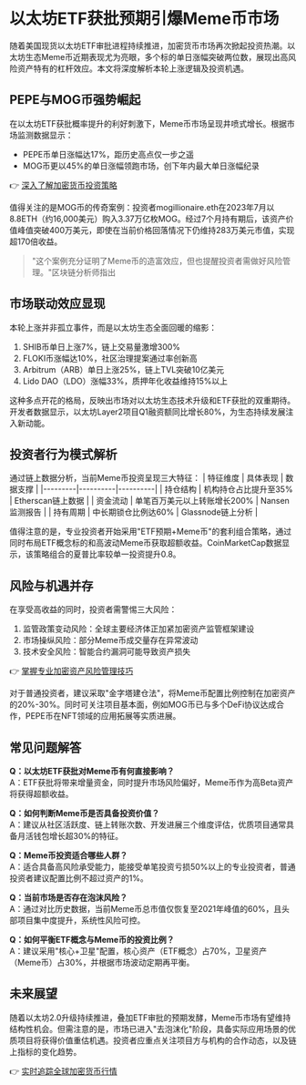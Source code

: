 # 以太坊ETF获批预期引爆Meme币市场

随着美国现货以太坊ETF审批进程持续推进，加密货币市场再次掀起投资热潮。以太坊生态Meme币近期表现尤为亮眼，多个标的单日涨幅突破两位数，展现出高风险资产特有的杠杆效应。本文将深度解析本轮上涨逻辑及投资机遇。

## PEPE与MOG币强势崛起
在以太坊ETF获批概率提升的利好刺激下，Meme币市场呈现井喷式增长。根据市场监测数据显示：
- PEPE币单日涨幅达17%，距历史高点仅一步之遥
- MOG币更以45%的单日涨幅领跑市场，创下年内最大单日涨幅纪录

👉 [深入了解加密货币投资策略](https://bit.ly/okx_welcome)

值得关注的是MOG币的传奇案例：投资者mogillionaire.eth在2023年7月以8.8ETH（约16,000美元）购入3.37万亿枚MOG。经过7个月持有期后，该资产价值峰值突破400万美元，即使在当前价格回落情况下仍维持283万美元市值，实现超170倍收益。

> "这个案例充分证明了Meme币的造富效应，但也提醒投资者需做好风险管理。"区块链分析师指出

## 市场联动效应显现
本轮上涨并非孤立事件，而是以太坊生态全面回暖的缩影：
1. SHIB币单日上涨7%，链上交易量激增300%
2. FLOKI币涨幅达10%，社区治理提案通过率创新高
3. Arbitrum（ARB）单日上涨25%，链上TVL突破10亿美元
4. Lido DAO（LDO）涨幅33%，质押年化收益维持15%以上

这种多点开花的格局，反映出市场对以太坊生态技术升级和ETF获批的双重期待。开发者数据显示，以太坊Layer2项目Q1融资额同比增长80%，为生态持续发展注入新动能。

## 投资者行为模式解析
通过链上数据分析，当前Meme币投资呈现三大特征：
| 特征维度 | 具体表现 | 数据支撑 |
|---------|----------|----------|
| 持仓结构 | 机构持仓占比提升至35% | Etherscan链上数据 |
| 资金流动 | 单笔百万美元以上转账增长200% | Nansen监测报告 |
| 持有周期 | 中长期锁仓比例达60% | Glassnode链上分析 |

值得注意的是，专业投资者开始采用"ETF预期+Meme币"的套利组合策略，通过同时布局ETF概念标的和高波动Meme币获取超额收益。CoinMarketCap数据显示，该策略组合的夏普比率较单一投资提升0.8。

## 风险与机遇并存
在享受高收益的同时，投资者需警惕三大风险：
1. 监管政策变动风险：全球主要经济体正加紧加密资产监管框架建设
2. 市场操纵风险：部分Meme币成交量存在异常波动
3. 技术安全风险：智能合约漏洞可能导致资产损失

👉 [掌握专业加密资产风险管理技巧](https://bit.ly/okx_welcome)

对于普通投资者，建议采取"金字塔建仓法"，将Meme币配置比例控制在加密资产的20%-30%。同时可关注项目基本面，例如MOG币已与多个DeFi协议达成合作，PEPE币在NFT领域的应用拓展等实质进展。

## 常见问题解答
**Q：以太坊ETF获批对Meme币有何直接影响？**  
A：ETF获批将带来增量资金，同时提升市场风险偏好，Meme币作为高Beta资产将获得超额收益。

**Q：如何判断Meme币是否具备投资价值？**  
A：建议从社区活跃度、链上转账次数、开发进展三个维度评估，优质项目通常具备月活钱包增长超30%的特征。

**Q：Meme币投资适合哪些人群？**  
A：适合具备高风险承受能力，能接受单笔投资亏损50%以上的专业投资者，普通投资者建议配置比例不超过资产的1%。

**Q：当前市场是否存在泡沫风险？**  
A：通过对比历史数据，当前Meme币总市值仅恢复至2021年峰值的60%，且头部项目集中度提升，系统性风险可控。

**Q：如何平衡ETF概念与Meme币的投资比例？**  
A：建议采用"核心+卫星"配置，核心资产（ETF概念）占70%，卫星资产（Meme币）占30%，并根据市场波动定期再平衡。

## 未来展望
随着以太坊2.0升级持续推进，叠加ETF审批的预期发酵，Meme币市场有望维持结构性机会。但需注意的是，市场已进入"去泡沫化"阶段，具备实际应用场景的优质项目将获得价值重估机遇。投资者应重点关注项目方与机构的合作动态，以及链上指标的变化趋势。

👉 [实时追踪全球加密货币行情](https://bit.ly/okx_welcome)